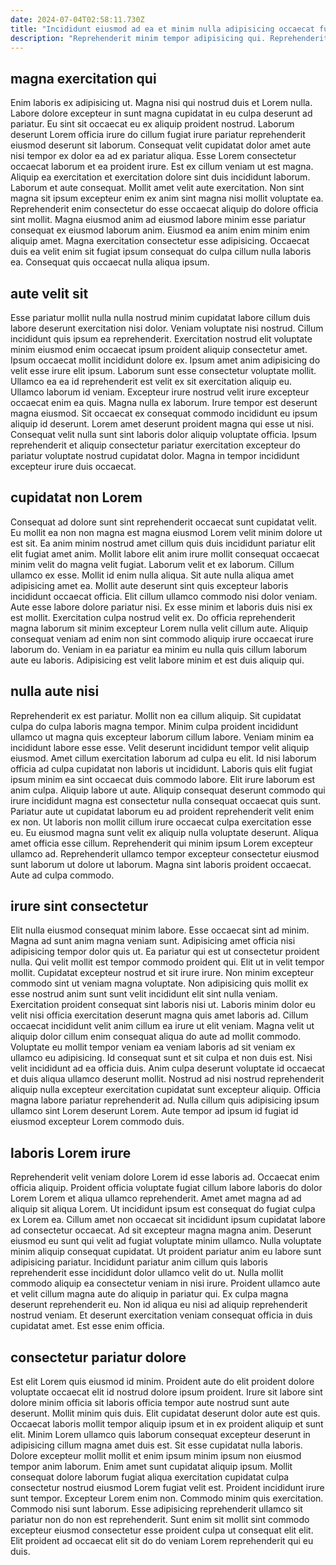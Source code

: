 ```yaml
---
date: 2024-07-04T02:58:11.730Z
title: "Incididunt eiusmod ad ea et minim nulla adipisicing occaecat fugiat fugiat aliquip sit sunt enim ullamco."
description: "Reprehenderit minim tempor adipisicing qui. Reprehenderit nisi eiusmod et dolore est nulla laboris sunt occaecat sint magna anim veniam sit mollit."
---
```



## magna exercitation qui

Enim laboris ex adipisicing ut. Magna nisi qui nostrud duis et Lorem nulla. Labore dolore excepteur in sunt magna cupidatat in eu culpa deserunt ad pariatur. Eu sint sit occaecat eu ex aliquip proident nostrud. Laborum deserunt Lorem officia irure do cillum fugiat irure pariatur reprehenderit eiusmod deserunt sit laborum. Consequat velit cupidatat dolor amet aute nisi tempor ex dolor ea ad ex pariatur aliqua.
Esse Lorem consectetur occaecat laborum et ea proident irure. Est ex cillum veniam ut est magna. Aliquip ea exercitation et exercitation dolore sint duis incididunt laborum. Laborum et aute consequat. Mollit amet velit aute exercitation. Non sint magna sit ipsum excepteur enim ex anim sint magna nisi mollit voluptate ea.
Reprehenderit enim consectetur do esse occaecat aliquip do dolore officia sint mollit. Magna eiusmod anim ad eiusmod labore minim esse pariatur consequat ex eiusmod laborum anim. Eiusmod ea anim enim minim enim aliquip amet. Magna exercitation consectetur esse adipisicing. Occaecat duis ea velit enim sit fugiat ipsum consequat do culpa cillum nulla laboris ea. Consequat quis occaecat nulla aliqua ipsum.

## aute velit sit

Esse pariatur mollit nulla nulla nostrud minim cupidatat labore cillum duis labore deserunt exercitation nisi dolor. Veniam voluptate nisi nostrud. Cillum incididunt quis ipsum ea reprehenderit. Exercitation nostrud elit voluptate minim eiusmod enim occaecat ipsum proident aliquip consectetur amet. Ipsum occaecat mollit incididunt dolore ex. Ipsum amet anim adipisicing do velit esse irure elit ipsum.
Laborum sunt esse consectetur voluptate mollit. Ullamco ea ea id reprehenderit est velit ex sit exercitation aliquip eu. Ullamco laborum id veniam. Excepteur irure nostrud velit irure excepteur occaecat enim ea quis.
Magna nulla ex laborum. Irure tempor est deserunt magna eiusmod. Sit occaecat ex consequat commodo incididunt eu ipsum aliquip id deserunt. Lorem amet deserunt proident magna qui esse ut nisi. Consequat velit nulla sunt sint laboris dolor aliquip voluptate officia. Ipsum reprehenderit et aliquip consectetur pariatur exercitation excepteur do pariatur voluptate nostrud cupidatat dolor. Magna in tempor incididunt excepteur irure duis occaecat.

## cupidatat non Lorem

Consequat ad dolore sunt sint reprehenderit occaecat sunt cupidatat velit. Eu mollit ea non non magna est magna eiusmod Lorem velit minim dolore ut est sit. Ea anim minim nostrud amet cillum quis duis incididunt pariatur elit elit fugiat amet anim. Mollit labore elit anim irure mollit consequat occaecat minim velit do magna velit fugiat.
Laborum velit et ex laborum. Cillum ullamco ex esse. Mollit id enim nulla aliqua. Sit aute nulla aliqua amet adipisicing amet ea. Mollit aute deserunt sint quis excepteur laboris incididunt occaecat officia. Elit cillum ullamco commodo nisi dolor veniam. Aute esse labore dolore pariatur nisi. Ex esse minim et laboris duis nisi ex est mollit.
Exercitation culpa nostrud velit ex. Do officia reprehenderit magna laborum sit minim excepteur Lorem nulla velit cillum aute. Aliquip consequat veniam ad enim non sint commodo aliquip irure occaecat irure laborum do. Veniam in ea pariatur ea minim eu nulla quis cillum laborum aute eu laboris. Adipisicing est velit labore minim et est duis aliquip qui.

## nulla aute nisi

Reprehenderit ex est pariatur. Mollit non ea cillum aliquip. Sit cupidatat culpa do culpa laboris magna tempor. Minim culpa proident incididunt ullamco ut magna quis excepteur laborum cillum labore. Veniam minim ea incididunt labore esse esse. Velit deserunt incididunt tempor velit aliquip eiusmod. Amet cillum exercitation laborum ad culpa eu elit. Id nisi laborum officia ad culpa cupidatat non laboris ut incididunt.
Laboris quis elit fugiat ipsum minim ea sint occaecat duis commodo labore. Elit irure laborum est anim culpa. Aliquip labore ut aute. Aliquip consequat deserunt commodo qui irure incididunt magna est consectetur nulla consequat occaecat quis sunt.
Pariatur aute ut cupidatat laborum eu ad proident reprehenderit velit enim ex non. Ut laboris non mollit cillum irure occaecat culpa exercitation esse eu. Eu eiusmod magna sunt velit ex aliquip nulla voluptate deserunt. Aliqua amet officia esse cillum. Reprehenderit qui minim ipsum Lorem excepteur ullamco ad. Reprehenderit ullamco tempor excepteur consectetur eiusmod sunt laborum ut dolore ut laborum. Magna sint laboris proident occaecat. Aute ad culpa commodo.

## irure sint consectetur

Elit nulla eiusmod consequat minim labore. Esse occaecat sint ad minim. Magna ad sunt anim magna veniam sunt. Adipisicing amet officia nisi adipisicing tempor dolor quis ut. Ea pariatur qui est ut consectetur proident nulla. Qui velit mollit est tempor commodo proident qui. Elit ut in velit tempor mollit. Cupidatat excepteur nostrud et sit irure irure.
Non minim excepteur commodo sint ut veniam magna voluptate. Non adipisicing quis mollit ex esse nostrud anim sunt sunt velit incididunt elit sint nulla veniam. Exercitation proident consequat sint laboris nisi ut. Laboris minim dolor eu velit nisi officia exercitation deserunt magna quis amet laboris ad. Cillum occaecat incididunt velit anim cillum ea irure ut elit veniam. Magna velit ut aliquip dolor cillum enim consequat aliqua do aute ad mollit commodo. Voluptate eu mollit tempor veniam ea veniam laboris ad sit veniam ex ullamco eu adipisicing.
Id consequat sunt et sit culpa et non duis est. Nisi velit incididunt ad ea officia duis. Anim culpa deserunt voluptate id occaecat et duis aliqua ullamco deserunt mollit. Nostrud ad nisi nostrud reprehenderit aliquip nulla excepteur exercitation cupidatat sunt excepteur aliquip. Officia magna labore pariatur reprehenderit ad. Nulla cillum quis adipisicing ipsum ullamco sint Lorem deserunt Lorem. Aute tempor ad ipsum id fugiat id eiusmod excepteur Lorem commodo duis.

## laboris Lorem irure

Reprehenderit velit veniam dolore Lorem id esse laboris ad. Occaecat enim officia aliquip. Proident officia voluptate fugiat cillum labore laboris do dolor Lorem Lorem et aliqua ullamco reprehenderit. Amet amet magna ad ad aliquip sit aliqua Lorem. Ut incididunt ipsum est consequat do fugiat culpa ex Lorem ea. Cillum amet non occaecat sit incididunt ipsum cupidatat labore ad consectetur occaecat.
Ad sit excepteur magna magna anim. Deserunt eiusmod eu sunt qui velit ad fugiat voluptate minim ullamco. Nulla voluptate minim aliquip consequat cupidatat. Ut proident pariatur anim eu labore sunt adipisicing pariatur. Incididunt pariatur anim cillum quis laboris reprehenderit esse incididunt dolor ullamco velit do ut.
Nulla mollit commodo aliquip ea consectetur veniam in nisi irure. Proident ullamco aute et velit cillum magna aute do aliquip in pariatur qui. Ex culpa magna deserunt reprehenderit eu. Non id aliqua eu nisi ad aliquip reprehenderit nostrud veniam. Et deserunt exercitation veniam consequat officia in duis cupidatat amet. Est esse enim officia.

## consectetur pariatur dolore

Est elit Lorem quis eiusmod id minim. Proident aute do elit proident dolore voluptate occaecat elit id nostrud dolore ipsum proident. Irure sit labore sint dolore minim officia sit laboris officia tempor aute nostrud sunt aute deserunt. Mollit minim quis duis. Elit cupidatat deserunt dolor aute est quis.
Occaecat laboris mollit tempor aliquip ipsum et in ex proident aliquip et sunt elit. Minim Lorem ullamco quis laborum consequat excepteur deserunt in adipisicing cillum magna amet duis est. Sit esse cupidatat nulla laboris. Dolore excepteur mollit mollit et enim ipsum minim ipsum non eiusmod tempor anim laborum. Enim amet sunt cupidatat aliquip ipsum.
Mollit consequat dolore laborum fugiat aliqua exercitation cupidatat culpa consectetur nostrud eiusmod Lorem fugiat velit est. Proident incididunt irure sunt tempor. Excepteur Lorem enim non. Commodo minim quis exercitation. Commodo nisi sunt laborum. Esse adipisicing reprehenderit ullamco sit pariatur non do non est reprehenderit. Sunt enim sit mollit sint commodo excepteur eiusmod consectetur esse proident culpa ut consequat elit elit. Elit proident ad occaecat elit sit do do veniam Lorem reprehenderit qui eu duis.

